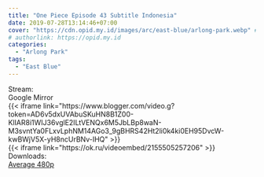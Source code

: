 ```yaml
---
title: "One Piece Episode 43 Subtitle Indonesia"
date: 2019-07-28T13:14:46+07:00
cover: "https://cdn.opid.my.id/images/arc/east-blue/arlong-park.webp" # Optional, cover
# authorlink: https://opid.my.id
categories:
  - "Arlong Park"
tags:
  - "East Blue"
---
```

<div class="ui menu violet borderless inverted">
  <div class="header item active">
        Stream:
    </div>
  <a class="active item" data-tab="google">
    <i class="google drive icon"></i> Google
  </a>
  <a class="item nounderline" data-tab="mirror">
    <i class="odnoklassniki icon"></i> Mirror
  </a>
</div>
<div class="ui bottom attached tab segment active" style="border:0 !important;" data-tab="google">
{{< iframe link="https://www.blogger.com/video.g?token=AD6v5dxUVAbuSKuHN8B1Z00-KlIAR8i1WIJ36vglE2ILtVENQx6M5JbLBp8waN-M3svntYa0FLxvLphNM14AGo3_9gBHRS42Ht2li0k4ki0EH95DvcW-kwBWjV5X-yH8ncUrBNv-IHQ" >}}
</div>
<div class="ui bottom attached tab segment" style="border:0 !important;" data-tab="mirror">
{{< iframe link="https://ok.ru/videoembed/2155505257206" >}}
</div>
<div class="ui menu violet borderless inverted">
  <div class="header item active">
        Downloads:
    </div>
  <a class="item nounderline" href="https://ouo.io/o1drX7" target="_blank" rel="dofollow"><i class="google drive icon"></i>
    Average 480p</a>
</div>